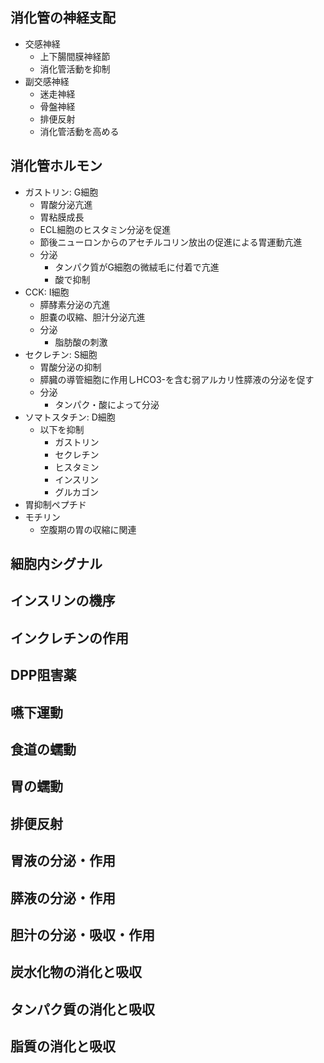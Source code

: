 ## 消化管の神経支配
- 交感神経
	- 上下腸間膜神経節
	- 消化管活動を抑制
- 副交感神経
	- 迷走神経
	- 骨盤神経
	- 排便反射
	- 消化管活動を高める
## 消化管ホルモン
- ガストリン: G細胞
	- 胃酸分泌亢進
	- 胃粘膜成長
	- ECL細胞のヒスタミン分泌を促進
	- 節後ニューロンからのアセチルコリン放出の促進による胃運動亢進
	- 分泌
		- タンパク質がG細胞の微絨毛に付着で亢進
		- 酸で抑制
- CCK: I細胞
	- 膵酵素分泌の亢進
	- 胆嚢の収縮、胆汁分泌亢進
	- 分泌
		- 脂肪酸の刺激
- セクレチン: S細胞
	- 胃酸分泌の抑制
	- 膵臓の導管細胞に作用しHCO3-を含む弱アルカリ性膵液の分泌を促す
	- 分泌
		- タンパク・酸によって分泌
- ソマトスタチン: D細胞
	- 以下を抑制
		- ガストリン
		- セクレチン
		- ヒスタミン
		- インスリン
		- グルカゴン
- 胃抑制ペプチド
- モチリン
	- 空腹期の胃の収縮に関連
## 細胞内シグナル
## インスリンの機序
## インクレチンの作用
## DPP阻害薬
## 嚥下運動
## 食道の蠕動
## 胃の蠕動
## 排便反射
## 胃液の分泌・作用
## 膵液の分泌・作用
## 胆汁の分泌・吸収・作用
## 炭水化物の消化と吸収
## タンパク質の消化と吸収
## 脂質の消化と吸収